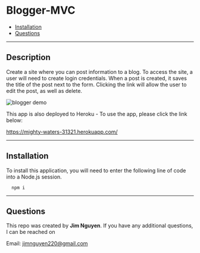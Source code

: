 # Blogger-MVC

  * [Installation](#installation)
  * [Questions](#questions)
  
  
  ------------------------------------
  
  ## Description
  
  Create a site where you can post information to a blog.  To access the site, a user will need to create login credentials.  When a post is created, it saves the title of the post next to the form.  Clicking the link will allow the user to edit the post, as well as delete.  

  ![blogger demo](./assets/blogger.gif)

  This app is also deployed to Heroku - To use the app, please click the link below: 
  
  https://mighty-waters-31321.herokuapp.com/
  
  
  ------------------------------------
  
  ## Installation
  
  To install this application, you will need to enter the following line of code into a Node.js session.  
      
      npm i
  
  
  ------------------------------------


  
  ## Questions
  
  This repo was created by **Jim Nguyen**.  If you have any additional questions, I can be reached on
  
  Email: jimnguyen220@gmail.com
  
  
  


